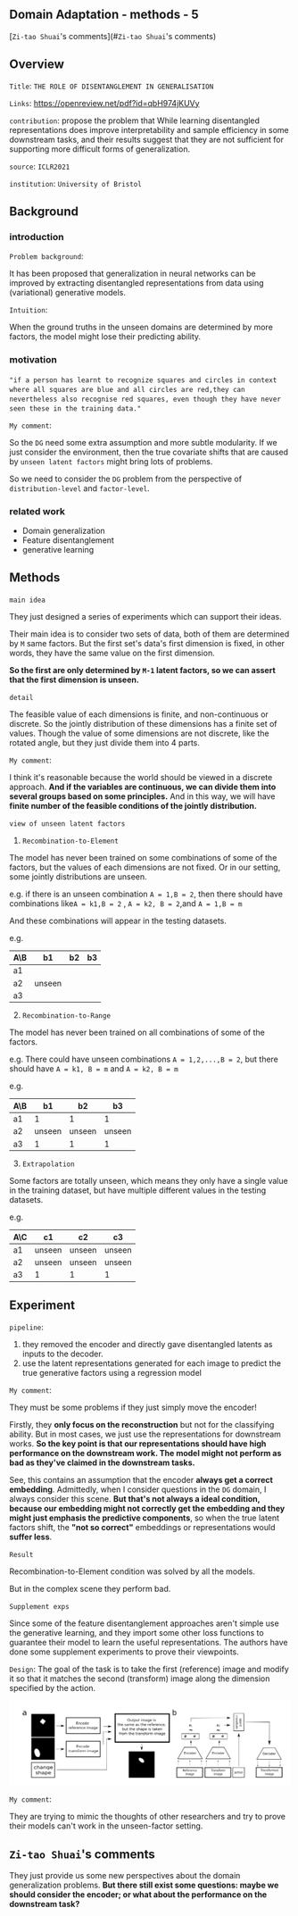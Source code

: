 ## Domain Adaptation - methods - 5

[`Zi-tao Shuai`'s comments](#`Zi-tao Shuai`'s comments)

## Overview

`Title`:  `THE ROLE OF DISENTANGLEMENT IN GENERALISATION`

`Links`: https://openreview.net/pdf?id=qbH974jKUVy

`contribution`:  propose the problem that While learning disentangled representations does improve interpretability and sample efficiency in some downstream tasks, and their results suggest that they are not sufficient for supporting more difficult forms of generalization.

`source`: `ICLR2021`

`institution`: `University of Bristol`

## Background

### introduction

`Problem background`:

It has been proposed that generalization in neural networks can be improved by extracting disentangled representations from data using (variational) generative models.

`Intuition`:

When the ground truths in the unseen domains are determined by more factors, the model might lose their predicting ability.

### motivation

`"if a person has learnt to recognize squares and circles in context where all squares are blue and all circles are red,they can nevertheless also recognise red squares, even though they have never seen these in the training data."`

`My comment`:

So the `DG` need some extra assumption and more subtle modularity. If we just consider the environment, then the true covariate shifts that are caused by `unseen latent factors` might bring lots of problems.

So we need to consider the `DG` problem from the perspective of  `distribution-level` and  `factor-level`.

### related work

- Domain generalization
- Feature disentanglement
- generative learning

## Methods

`main idea`

They just designed a series of experiments which can support their ideas.

Their main idea is to consider two sets of data, both of them are determined by `M` same factors. But the first set's data's first dimension is fixed, in other words, they have the same value on the first dimension.

**So the first are only determined by `M-1` latent factors, so we can assert that the first dimension is unseen.**   

`detail`

The feasible value of each dimensions is finite, and non-continuous or discrete. So the jointly distribution of these dimensions has a finite set of values. Though the value of some dimensions are not discrete, like the rotated angle, but they just divide them into 4 parts.

`My comment`:

I think it's reasonable because the world should be viewed in a discrete approach. **And if the variables are continuous, we can divide them into several groups based on some principles.** And in this way, we will have **finite number of the feasible conditions of the jointly distribution.**

`view of unseen latent factors` 

1. `Recombination-to-Element`

The model has never been trained on some combinations of some of the factors, but the values of each dimensions are not fixed. Or in our setting, some jointly distributions are unseen.

e.g. if there is an unseen combination `A = 1,B = 2`, then  there should have combinations like`A = k1,B = 2` , `A = k2, B = 2`,and `A = 1,B = m`

And these combinations will appear in the testing datasets.

e.g. 

| A\B  | b1     | b2   | b3   |
| ---- | ------ | ---- | ---- |
| a1   |        |      |      |
| a2   | unseen |      |      |
| a3   |        |      |      |

2. `Recombination-to-Range`

The model has never been trained on all combinations of some of the factors.

e.g. There could have unseen combinations `A = 1,2,...,B = 2`, but there should have `A = k1, B = m` and  `A = k2, B = m`

e.g.

| A\B  | b1     | b2     | b3     |
| ---- | ------ | ------ | ------ |
| a1   | 1      | 1      | 1      |
| a2   | unseen | unseen | unseen |
| a3   | 1      | 1      | 1      |

3. `Extrapolation`

Some factors are totally unseen, which means they only have a single value in the training dataset, but have multiple different values in the testing datasets.

e.g.

| A\C  | c1     | c2     | c3     |
| ---- | ------ | ------ | ------ |
| a1   | unseen | unseen | unseen |
| a2   | unseen | unseen | unseen |
| a3   | 1      | 1      | 1      |

## Experiment

`pipeline`:

1. they removed the encoder and directly gave disentangled latents as inputs to the decoder.
2. use the latent representations generated for each image to predict the true generative factors using a regression model

`My comment`:

They must be some problems if they just simply move the encoder!

Firstly, they **only focus on the reconstruction** but not for the classifying ability. But in most cases, we just use the representations for downstream works. **So the key point is that our representations should have high performance on the downstream work. The model might not perform as bad as they've claimed in the downstream tasks.**

See, this contains an assumption that the encoder **always get a correct embedding**. Admittedly, when I consider questions in the `DG` domain, I always consider this scene. **But that's not always a ideal condition, because our embedding might not correctly get the embedding and they might just emphasis the predictive components**, so when the true latent factors shift, the **"not so correct"** embeddings or representations would **suffer less**.



`Result`

Recombination-to-Element condition was solved by all the models.

But in the complex scene they perform bad.

`Supplement exps`

Since some of the feature disentanglement approaches aren't simple use the generative learning, and they import some other loss functions to guarantee their model to learn the useful representations. The authors have done some supplement experiments to prove their viewpoints.

`Design`: The goal of the task is to take the first (reference) image and modify it so that it matches the second (transform) image along the dimension specified by the action.

![image-20220905185339156](asset/image-20220905185339156.png)

`My comment`:

They are trying to mimic the thoughts of other researchers and try to prove their models can't work in the unseen-factor setting.

## `Zi-tao Shuai`'s comments

They just provide us some new perspectives about the domain generalization problems. **But there still exist some questions: maybe we should consider the encoder; or what about the performance on the downstream task?**

